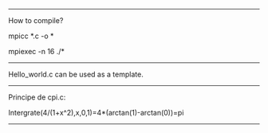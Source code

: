 ------------------------------

How to compile?

mpicc *.c -o *

mpiexec -n 16 ./*

------------------------------

Hello_world.c can be used as a template.

------------------------------

Principe de cpi.c:

Intergrate(4/(1+x^2),x,0,1)=4*(arctan(1)-arctan(0))=pi

------------------------------

